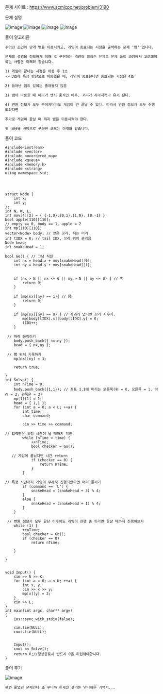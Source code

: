 문제 사이트 : https://www.acmicpc.net/problem/3190

문제 설명

![image](https://github.com/user-attachments/assets/366b8442-aea4-44c0-8c3f-736a19edb691)
![image](https://github.com/user-attachments/assets/fb824aff-3e3f-41f2-8cde-b54d20276d83)
![image](https://github.com/user-attachments/assets/6be0a20d-ed91-42b7-95d1-48a196fa82f3)
![image](https://github.com/user-attachments/assets/43ccb45f-29e2-4dbd-82a3-be3a8b17e16e)

풀이 알고리즘

    주어진 조건에 맞게 뱀을 이동시키고, 게임이 종료되는 시점을 출력하는 문제 '뱀' 입니다.

    문제의 설명을 정확하게 이해 후 구현하는 역량이 필요한 문제로 문제 풀이 과정에서 고려해야 하는 사항은 아래와 같습니다.

    1) 게임이 끝나는 시점은 이동 후 1초
    -> 3초에 특정 방향으로 이동했을 때, 게임이 종료된다면 종료되는 시점은 4초

    2) 늘어난 뱀의 길이는 줄어들지 않음

    3) 뱀이 이동할 때 머리가 먼저 움직인 이후, 꼬리가 사라지거나 유지 된다.

    4) 변환 정보가 모두 주어지더라도 게임이 안 끝날 수 있다. 따라서 변환 정보가 모두 수행되었다면

    추가로 게임이 끝날 때 까지 뱀을 이동시켜야 한다.

    위 내용을 바탕으로 구현한 코드는 아래와 같습니다.

풀이 코드

    #include<iostream>
    #include <vector>
    #include <unordered_map>
    #include <queue>
    #include <memory.h>
    #include <string>
    using namespace std;
    
    
    
    
    struct Node {
    	int x;
    	int y;
    };
    int N, K, L;
    int mov[4][2] = { {-1,0},{0,1},{1,0}, {0,-1} };
    bool apple[110][110];
    // empty == 0, body == 1, apple = 2  
    int mp[110][110];
    vector<Node> body; // 앞은 꼬리, 뒤는 머리
    int tIDX = 0; // tail IDX, 꼬리 위치 관리용
    Node head;
    int snakeHead = 1;
    
    bool Go() { // 그냥 직진
    	int nx = head.x + mov[snakeHead][0];
    	int ny = head.y + mov[snakeHead][1];
    
    
    	if (nx > N || nx <= 0 || ny > N || ny <= 0) { // 벽
    		return 0;
    	}
    
    	if (mp[nx][ny] == 1){ // 몸
    		return 0;
    	}
    
    	if (mp[nx][ny] == 0) { // 사과가 없다면 꼬리 지우기.
    		mp[body[tIDX].x][body[tIDX].y] = 0;
    		tIDX++;
    	}		

     // 머리 움직이기
    	body.push_back({ nx,ny });
    	head = { nx,ny };

     // 뱀 위치 기록하기
    	mp[nx][ny] = 1;
    
    	return true;
    
    }
    int Solve() {
    	int nTime = 0;
    	body.push_back({1,1}); // 좌표 1,1에 머리는 오른쪽(위 = 0, 오른쪽 = 1, 아래 = 2, 왼쪽은 = 3)
    	mp[1][1] = 1;
    	head = { 1,1 };
    	for (int a = 0; a < L; ++a) {
    		int time;
    		char command;
    
    		cin >> time >> command;

    // 입력받은 특정 시간이 될 때까지 직진
    		while (nTime < time) {
    			++nTime;
    			bool checker = Go();

       // 게임이 끝났다면 시간 return
    			if (checker == 0) {
    				return nTime;
    			}
    		}

    // 특정 시간까지 게임이 무사히 진행되었다면 머리 돌리기
    		if (command == 'L') {
    			snakeHead = (snakeHead + 3) % 4;
    		}
    		else {
    			snakeHead = (snakeHead + 1) % 4;
    		}
    	}

     // 변환 정보가 모두 끝난 이후에도 게임이 진행 중 이라면 끝날 때까지 진행해보자
    	while (1) {
    		++nTime;
    		bool checker = Go();
    		if (checker == 0)
    			return nTime;
    
    	}
    
    }
    
    
    void Input() {
    	cin >> N >> K;
    	for (int a = 0; a < K; ++a) {
    		int x, y;
    		cin >> x >> y;
    		mp[x][y] = 2;
    	}
    	cin >> L;
    }
    int main(int argc, char** argv)
    {
    	ios::sync_with_stdio(false);
    
    	cin.tie(NULL);
    	cout.tie(NULL);
    	
    
    	Input();
    	cout << Solve();
    	return 0;//정상종료시 반드시 0을 리턴해야합니다.
    }

풀이 후기

![image](https://github.com/user-attachments/assets/60fd6366-b9de-4725-927c-3d1272016566)

    한번 풀었던 문제인데 또 푸니까 한세월 걸리는 안타까운 기억력...
